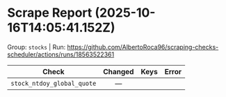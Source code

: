 # Scrape Report (2025-10-16T14:05:41.152Z)

Group: `stocks`  |  Run: https://github.com/AlbertoRoca96/scraping-checks-scheduler/actions/runs/18563522361

| Check | Changed | Keys | Error |
|---|:---:|:--|:--|
| `stock_ntdoy_global_quote` | — |  |  |
